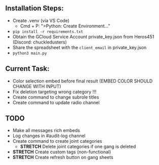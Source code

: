 ## Installation Steps:
- Create .venv (via VS Code)
    - Cmd + P: ">Python: Create Environment..."
- `pip install -r requirements.txt`
- Obtain the GCloud Service Account private_key.json from Heros451 (Discord: chuckledusters)
- Share the spreadsheet with the `client_email` in private_key.json
- `python3 main.py`

## Current Task:
- Color selection embed before final result (EMBED COLOR SHOULD CHANGE WITH INPUT)
- Fix deletion targeting wrong category !!!
- Create command to change subrole titles
- Create command to update radio channel

## TODO
- Make all messages rich embeds
- Log changes in #audit-log channel
- Create command to create joint categories
  - **STRETCH** Delete joint categories if one gang is deleted
- **STRETCH** Create custom tags (non-functional)
- **STRETCH** Create refresh button on gang sheets
